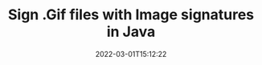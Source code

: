 ---
############################# Static ############################
layout: "auto-gen-signature"
date: 2022-03-01T15:12:22
draft: false
operation: Sign
signaturetype: Image
fileformat: Gif
productName: Java
lang: en
productCode: java
otherformats: pdf doc docx docm dot dotm dotx odt ott rtf xls xlsx xlsm xlsb csv ods ots xltx xltm ppt pptx pps ppsx odp otp potx potm pptm ppsm png jpeg bmp gif tiff svg webp wmf
breadcrumb: Put Image signature on Gif for Java

############################# Head ############################
head_title: "Adding Image signatures in a Gif file with Java"
head_description: "Put Image Signature on Gif file for Java using a few lines of code. Use the GroupDocs Document Signature API to sign dozens file formats."

############################# Header ############################
title: "Sign .Gif files with Image signatures in Java"
description: "How to add Image Signature with a few lines of Java code"
bg_image: "https://cms.admin.containerize.com/templates/aspose/App_Themes/V3/images/bg/header1.png"
bg_overlay: false
button:
    enable: true

############################# SubMenu ############################
submenu:
    enable: true

    left:
        img_alt: "GroupDocs.Signature for Java"
        image: "https://cms.admin.containerize.com/templates/groupdocs/images/product-logos/90x90-noborder/groupdocs-signature-java.png"
        product: "GroupDocs.Signature"
        platform: "Java"



############################# About ############################
about:
    enable: true
    title: "About GroupDocs.Signature for Java API"
    content: |
        [GroupDocs.Signature for Java](https://products.groupdocs.com/signature/java/) is a advanced .NET API to electronically sign digital documents using various signature types such as text, image, barcode, QR-code, stamp, form-field and metadata. Users can load, edit, validate, save, remove, preview and search digital signatures within PDF, Microsoft Word, Excel worksheets, PowerPoint presentations, Adobe Photoshop, metafiles and image file formats, with additional support for customizing signature properties as needed.
    

overview:
    enable: true
    title: "Overview API"
    content: |
        Sign your Gif files with Image signatures using Java easily. You can use just a couple of Java code lines in any platform of your choice like - Windows, Linux, macOS.
        You can put Image on Gif file in a very convenient way and for free. Besides that it is possible to sign Gif files using advanced Image options. 
        
        There are a lot of options features to sign Gif which you may use for your purposes:

        * Image position on the page can be set up as absolutely as relatively;;
        * One Image signature may be placed on specified pages of multi-page documents;;
        * A lot of additional signature features like color, size, border etc. are available..
        
        There are also saving options for signed Gif file:

        * after signing file might be saved with other supported format;
        * furthermore file can be encrypted with password or saved to memory stream.

        Signing Gif files with Image provides vast amount opportunities for users. Moreover there is no need for any additional software installed - like MS Office, Open Office, Adobe Acrobat Reader etc.


############################# Steps ############################
steps:
    enable: true
    title_left: "Steps to sign Gif with Image in Java"
    content_left: |
        [GroupDocs.Signature for Java](https://products.groupdocs.com/signature/java/) provides ability to sign Gif documents with Image signatures quick and easily.
        
        * Create an instance of Signature class providing Gif file supposed to signing as path or memory stream
        * Instantiate SignOptions class and set all demanded data.
        * Invoke the Signature.Sign passing output Gif file or memory stream

    title_right: "System Requirements"
    content_right: |
        Documents signing with GroupDocs.Signature for Java can be performed in just a few simple steps. Our APIs are supported on all major platforms and operating systems. Before executing the code below, make sure you have the following prerequisites installed on your system.

        * Operating systems: Microsoft Windows, Linux, MacOS
        * Development environments: NetBeans, Intellij IDEA, Eclipse, etc.
        * Java runtime: J2SE 6.0 and above
        * Get the latest GroupDocs.Signature for Java from [Maven](https://repository.groupdocs.com/webapp/#/artifacts/browse/tree/General/repo/com/groupdocs/groupdocs-signature)
         
    code: |
        ```java    
                
        // Set up input Gif file
        string filePath = "input.gif";
        // Set up output file
        string outputFilePath = "output.gif";
        // Provide image file
        string imageFilePath = "image.png";

        // Instantiate Signature for input file
        Signature signature = new Signature(filePath);

        //Provide sign options
        ImageSignOptions options = new ImageSignOptions(imageFilePath);

        // set signature position
        options.setLeft(50);
        options.setTop(200);

        // sign Gif document
        SignResult result = signature.sign(outputFilePath, options);

        ```

############################# Demos ############################
demos:
    enable: true
    title: "Signing Gif documents with Image Live Demo"
    content: |
       Sign Gif file with Image signature right now by visiting the [GroupDocs.Signature App](https://products.groupdocs.app/signature/family) website. Free online demo waiting for you.          

############################# More Formats ############################
more_formats:
    enable: true
    title: "Signing Other Document Formats with Image using Java"
    content: |
        Java Image signatures management API for documents and images. Add Image signatures to some of the popular file formats as stated below.
    format: 
       
       
back_to_top:
    enable: true
---